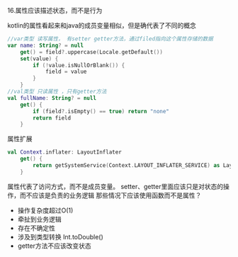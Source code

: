16.属性应该描述状态，而不是行为

kotlin的属性看起来和java的成员变量相似，但是确代表了不同的概念
```kotlin
//var类型 读写属性， 有setter getter方法，通过filed指向这个属性存储的数据
var name: String? = null
    get() = field?.uppercase(Locale.getDefault())
    set(value) {
        if (!value.isNullOrBlank()) {
            field = value
        }
    }
//val类型 只读属性 ，只有getter方法
val fullName: String? = null
    get() {
        if (field?.isEmpty() == true) return "none"
        return field
    }

```
属性扩展
```kotlin
val Context.inflater: LayoutInflater
    get() {
        return getSystemService(Context.LAYOUT_INFLATER_SERVICE) as LayoutInflater
    }
```
属性代表了访问方式，而不是成员变量。 setter、getter里面应该只是对状态的操作，而不应该是负责的业务逻辑
那些情况下应该使用函数而不是属性？

- 操作复杂度超过O(1)
- 牵扯到业务逻辑
- 存在不确定性
- 涉及到类型转换 Int.toDouble()
- getter方法不应该改变状态
